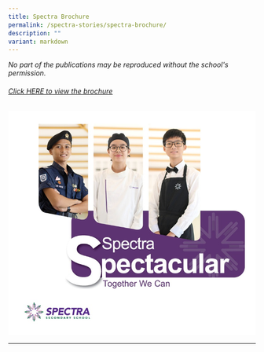 ```yaml
---
title: Spectra Brochure
permalink: /spectra-stories/spectra-brochure/
description: ""
variant: markdown
---
```

_No part of the publications may be reproduced without the school's permission._

###### [Click HERE to view the brochure](https://drive.google.com/file/d/1vy-PjHk3xnxJzBmmiJUbspR52xRxOB05/view?usp=sharing)

[![](/images/Spectra_Spectacular_Brochure_2024.jpg)](https://drive.google.com/file/d/1vy-PjHk3xnxJzBmmiJUbspR52xRxOB05/view?usp=sharing)

* * *
